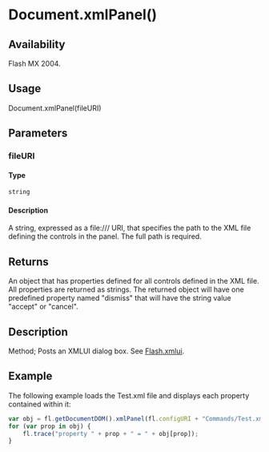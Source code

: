 # Document.xmlPanel()

## Availability

Flash MX 2004.

## Usage

Document.xmlPanel(fileURI)

## Parameters

### **fileURI**

#### Type

```typescript
string
```

#### Description

A string, expressed as a file:/// URI, that specifies the path to the XML file defining the controls in the panel. The full path is required.

## Returns

An object that has properties defined for all controls defined in the XML file. All properties are returned as strings. The returned object will have one predefined property named "dismiss" that will have the string value "accept" or "cancel".

## Description

Method; Posts an XMLUI dialog box. See [Flash.xmlui](../Flash_object/Flash81.md).

## Example

The following example loads the Test.xml file and displays each property contained within it:

```javascript
var obj = fl.getDocumentDOM().xmlPanel(fl.configURI + "Commands/Test.xml"); 
for (var prop in obj) {
    fl.trace("property " + prop + " = " + obj[prop]);
}
```
